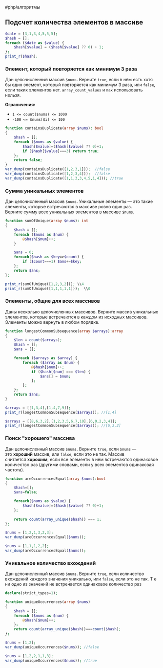 #php/алгоритмы 
## Подсчет количества элементов в массиве
```php
$date = [3,1,3,4,5,5,5];
$hash = [];
foreach ($date as $value) {
    $hash[$value] = ($hash[$value] ?? 0) + 1;
};
print_r($hash);
```


### Элемент, который повторяется как минимум 3 раза

Дан целочисленный массив `$nums`. Верните `true`, если в нём есть хотя бы один элемент, который повторяется как минимум 3 раза, или `false`, если таких элементов нет. `array_count_values` и `max` использовать нельзя.

**Ограничения:**
- `1 <= count($nums) <= 1000`
- `-100 <= $nums[$i] <= 100`

```php
function containsDuplicate(array $nums): bool
{
    $hash = [];
    foreach ($nums as $value) {
        $hash[$value]=($hash[$value] ?? 0)+1;
        if ($hash[$value]===3) return true;
    };
    return false;
}
var_dump(containsDuplicate([1,2,3,1]));  //false
var_dump(containsDuplicate([1,2,3,4]));  //false
var_dump(containsDuplicate([1,1,3,3,4,5,1,4])); //true
```

### Сумма уникальных элементов
Дан целочисленный массив `$nums`. Уникальные элементы — это такие элементы, которые встречаются в массиве ровно один раз. Верните сумму всех уникальных элементов в массиве `$nums`.

```php
function sumOfUnique(array $nums): int
{
    $hash = [];
    foreach ($nums as $num) {
        @$hash[$num]++;
    }

    $ans = 0;
    foreach($hash as $key=>$count) {
        if ($count===1) $ans+=$key;
    };
    return $ans;
};

print_r(sumOfUnique([1,2,3,2])); \\4
print_r(sumOfUnique([1,1,1,1,1]));  \\0
```


### Элементы, общие для всех массивов
Даны несколько целочисленных массивов. Верните массив уникальных элементов, которые встречаются в каждом из исходных массивов. Элементы можно вернуть в любом порядке.

```php
function longestCommonSubsequence(array $arrays):array
{
    $len = count($arrays);
    $hash = [];
    $ans = [];

    foreach ($arrays as $array) {
        foreach ($array as $num) {
            @$hash[$num]++;
            if ($hash[$num] === $len) {
                $ans[] = $num;
            };        
        };
    };
    return $ans;
}

$arrays = [[1,3,4],[1,4,7,9]];
print_r(longestCommonSubsequence($arrays)); //[1,4]

$arrays = [[8,6,3,2],[1,2,3,5,6,7,10],[6,9,2,3,4]];
print_r(longestCommonSubsequence($arrays)); //[6,3,2]
```


### Поиск "хорошего" массива
Дан целочисленный массив `$nums`. Верните `true`, если `$nums` — это **хороший** массив, или `false`, если это не так.
Массив считается **хорошим**, если все элементы в нём встречаются одинаковое количество раз (другими словами, если у всех элементов одинаковая частота).
```php
function areOccurrencesEqual(array $nums):bool
{
    $hash=[];
    $ans=false;

    foreach($nums as $value) {
        $hash[$value]=($hash[$value] ?? 0)+1;
    };
    
    return count(array_unique($hash)) === 1;
};

$nums = [1,2,1,3,2,3];
var_dump(areOccurrencesEqual($nums));

$nums = [1,1,1,2,2];
var_dump(areOccurrencesEqual($nums));
```


### Уникальное количество вхождений
Дан целочисленный массив `$nums`. Верните `true`, если количество вхождений каждого значения уникально, или `false`, если это не так. Т е ни одно из значений не встречается одинаковое количество раз
```php
declare(strict_types=1);

function uniqueOccurrences(array $nums)
{
    $hash = [];
    foreach ($nums as $num) {
        @$hash[$num]++;
    };
    return count(array_unique($hash))===count($hash);
};

$nums = [1,2]; 
var_dump(uniqueOccurrences($nums)); //false

$nums = [1,2,2,1,1,3]; 
var_dump(uniqueOccurrences($nums)); //true
```
